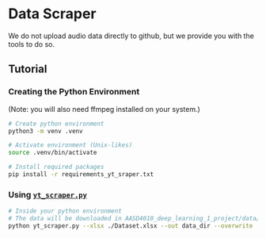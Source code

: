 # Data Scraper

We do not upload audio data directly to github, but we provide you with the tools to do so.

## Tutorial

### Creating the Python Environment

(Note: you will also need ffmpeg installed on your system.)

```sh
# Create python environment
python3 -m venv .venv

# Activate environment (Unix-likes)
source .venv/bin/activate

# Install required packages
pip install -r requirements_yt_sraper.txt
```

### Using [`yt_scraper.py`](./yt_scraper.py)

```sh
# Inside your python environment
# The data will be downloaded in AASD4010_deep_learning_1_project/data/data_dir
python yt_scraper.py --xlsx ./Dataset.xlsx --out data_dir --overwrite
```
